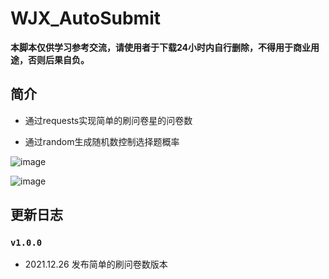 # WJX_AutoSubmit


**本脚本仅供学习参考交流，请使用者于下载24小时内自行删除，不得用于商业用途，否则后果自负。**  

## 简介

* 通过requests实现简单的刷问卷星的问卷数

* 通过random生成随机数控制选择题概率

![image](./IMG/help.png)

![image](./IMG/view.png)

## 更新日志

### `v1.0.0`

* 2021.12.26  发布简单的刷问卷数版本

